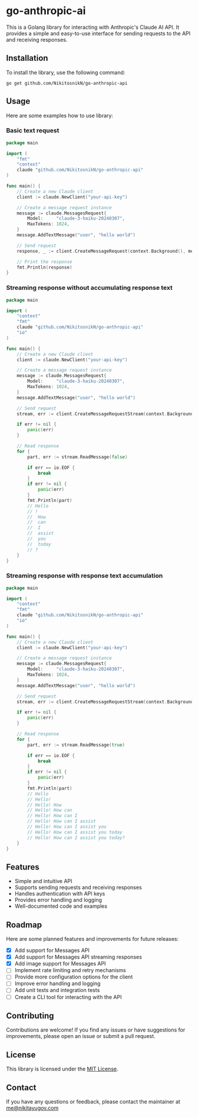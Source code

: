 # go-anthropic-ai

This is a Golang library for interacting with Anthropic's Claude AI API.
It provides a simple and easy-to-use interface for sending requests to the API and receiving responses.

## Installation

To install the library, use the following command:

```
go get github.com/NikitosnikN/go-anthropic-api
```

## Usage

Here are some examples how to use library:

### Basic text request

```go
package main

import (
	"fmt"
	"context"
	claude "github.com/NikitosnikN/go-anthropic-api"
)

func main() {
	// Create a new Claude client
	client := claude.NewClient("your-api-key")

	// Create a message request instance
	message := claude.MessagesRequest{
		Model:     "claude-3-haiku-20240307",
		MaxTokens: 1024,
	}
	message.AddTextMessage("user", "hello world")

	// Send request 
	response, _ := client.CreateMessageRequest(context.Background(), message)

	// Print the response
	fmt.Println(response)
}
```

### Streaming response without accumulating response text

```go
package main

import (
	"context"
	"fmt"
	claude "github.com/NikitosnikN/go-anthropic-api"
	"io"
)

func main() {
	// Create a new Claude client
	client := claude.NewClient("your-api-key")

	// Create a message request instance
	message := claude.MessagesRequest{
		Model:     "claude-3-haiku-20240307",
		MaxTokens: 1024,
	}
	message.AddTextMessage("user", "hello world")

	// Send request 
	stream, err := client.CreateMessageRequestStream(context.Background(), message)

	if err != nil {
		panic(err)
	}

	// Read response
	for {
		part, err := stream.ReadMessage(false)

		if err == io.EOF {
			break
		}
		if err != nil {
			panic(err)
		}
		fmt.Println(part)
		// Hello
		// !
		// 	How
		//  can
		//  I
		//  assist
		//  you
		//  today
		// ?
	}
}
```

### Streaming response with response text accumulation

```go
package main

import (
	"context"
	"fmt"
	claude "github.com/NikitosnikN/go-anthropic-api"
	"io"
)

func main() {
	// Create a new Claude client
	client := claude.NewClient("your-api-key")

	// Create a message request instance
	message := claude.MessagesRequest{
		Model:     "claude-3-haiku-20240307",
		MaxTokens: 1024,
	}
	message.AddTextMessage("user", "hello world")

	// Send request 
	stream, err := client.CreateMessageRequestStream(context.Background(), message)

	if err != nil {
		panic(err)
	}

	// Read response
	for {
		part, err := stream.ReadMessage(true)

		if err == io.EOF {
			break
		}
		if err != nil {
			panic(err)
		}
		fmt.Println(part)
		// Hello
		// Hello!
		// Hello! How
		// Hello! How can
		// Hello! How can I
		// Hello! How can I assist
		// Hello! How can I assist you
		// Hello! How can I assist you today
		// Hello! How can I assist you today?
	}
}
```


## Features

- Simple and intuitive API
- Supports sending requests and receiving responses
- Handles authentication with API keys
- Provides error handling and logging
- Well-documented code and examples

## Roadmap

Here are some planned features and improvements for future releases:

- [X] Add support for Messages API
- [X] Add support for Messages API streaming responses
- [X] Add image support for Messages API
- [ ] Implement rate limiting and retry mechanisms
- [ ] Provide more configuration options for the client
- [ ] Improve error handling and logging
- [ ] Add unit tests and integration tests
- [ ] Create a CLI tool for interacting with the API

## Contributing

Contributions are welcome! If you find any issues or have suggestions for improvements, please open an issue or submit a
pull request.

## License

This library is licensed under the [MIT License](LICENCE).

## Contact

If you have any questions or feedback, please contact the maintainer at me@nikitayugov.com